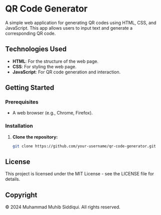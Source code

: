 # QR Code Generator

A simple web application for generating QR codes using HTML, CSS, and JavaScript. This app allows users to input text and generate a corresponding QR code.


## Technologies Used

- **HTML**: For the structure of the web page.
- **CSS**: For styling the web page.
- **JavaScript**: For QR code generation and interaction.

## Getting Started

### Prerequisites

- A web browser (e.g., Chrome, Firefox).

### Installation

1. **Clone the repository:**

   ```bash
   git clone https://github.com/your-username/qr-code-generator.git

## License

This project is licensed under the MIT License - see the LICENSE file for details.

## Copyright

© 2024 Muhammad Muhib Siddiqui. All rights reserved.
   
